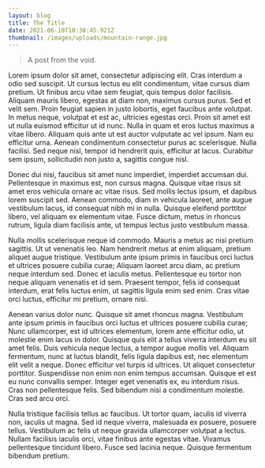 ```yaml
---
layout: blog
title: The Title
date: 2021-06-10T10:38:45.921Z
thumbnail: /images/uploads/mountain-range.jpg
---
```

> A post from the void.

Lorem ipsum dolor sit amet, consectetur adipiscing elit. Cras interdum a odio sed suscipit. Ut cursus lectus eu elit condimentum, vitae cursus diam pretium. Ut finibus arcu vitae sem feugiat, quis tempus dolor facilisis. Aliquam mauris libero, egestas at diam non, maximus cursus purus. Sed et velit sem. Proin feugiat sapien in justo lobortis, eget faucibus ante volutpat. In metus neque, volutpat et est ac, ultricies egestas orci. Proin sit amet est ut nulla euismod efficitur ut id nunc. Nulla in quam et eros luctus maximus a vitae libero. Aliquam quis ante ut est auctor vulputate ac vel ipsum. Nam eu efficitur urna. Aenean condimentum consectetur purus ac scelerisque. Nulla facilisi. Sed neque nisl, tempor id hendrerit quis, efficitur at lacus. Curabitur sem ipsum, sollicitudin non justo a, sagittis congue nisl.

Donec dui nisi, faucibus sit amet nunc imperdiet, imperdiet accumsan dui. Pellentesque in maximus est, non cursus magna. Quisque vitae risus sit amet eros vehicula ornare ac vitae risus. Sed mollis lectus ipsum, et dapibus lorem suscipit sed. Aenean commodo, diam in vehicula laoreet, ante augue vestibulum lacus, id consequat nibh mi in nulla. Quisque eleifend porttitor libero, vel aliquam ex elementum vitae. Fusce dictum, metus in rhoncus rutrum, ligula diam facilisis ante, ut tempus lectus justo vestibulum massa.

Nulla mollis scelerisque neque id commodo. Mauris a metus ac nisi pretium sagittis. Ut ut venenatis leo. Nam hendrerit metus at enim aliquam, pretium aliquet augue tristique. Vestibulum ante ipsum primis in faucibus orci luctus et ultrices posuere cubilia curae; Aliquam laoreet arcu diam, ac pretium neque interdum sed. Donec et iaculis metus. Pellentesque eu tortor non neque aliquam venenatis et id sem. Praesent tempor, felis id consequat interdum, erat felis luctus enim, ut sagittis ligula enim sed enim. Cras vitae orci luctus, efficitur mi pretium, ornare nisi.

Aenean varius dolor nunc. Quisque sit amet rhoncus magna. Vestibulum ante ipsum primis in faucibus orci luctus et ultrices posuere cubilia curae; Nunc ullamcorper, est id ultrices elementum, lorem ante efficitur odio, ut molestie enim lacus in dolor. Quisque quis elit a tellus viverra interdum eu sit amet felis. Duis vehicula neque lectus, a tempor augue mollis vel. Aliquam fermentum, nunc at luctus blandit, felis ligula dapibus est, nec elementum elit velit a neque. Donec efficitur vel turpis id ultrices. Ut aliquet consectetur porttitor. Suspendisse non enim non enim tempus accumsan. Quisque et est eu nunc convallis semper. Integer eget venenatis ex, eu interdum risus. Cras non pellentesque felis. Sed bibendum nisi a condimentum molestie. Cras sed arcu orci.

Nulla tristique facilisis tellus ac faucibus. Ut tortor quam, iaculis id viverra non, iaculis ut magna. Sed id neque viverra, malesuada ex posuere, posuere tellus. Vestibulum ac felis ut neque gravida ullamcorper volutpat a lectus. Nullam facilisis iaculis orci, vitae finibus ante egestas vitae. Vivamus pellentesque tincidunt libero. Fusce sed lacinia neque. Quisque fermentum bibendum pretium.